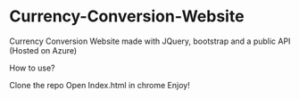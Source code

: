 # Currency-Conversion-Website
Currency Conversion Website made with JQuery, bootstrap and a public API (Hosted on Azure)

How to use?

Clone the repo
Open Index.html in chrome 
Enjoy!
